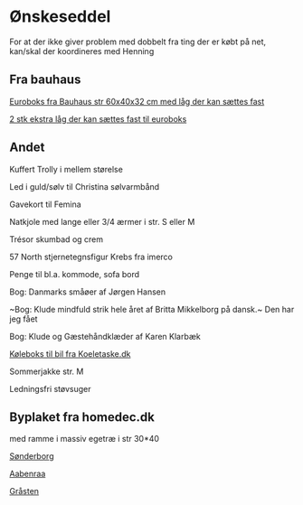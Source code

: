 # Ønskeseddel

For at der ikke giver problem med dobbelt fra ting der er købt på net, kan/skal der koordineres med Henning

## Fra bauhaus

[Euroboks fra Bauhaus str 60x40x32 cm med låg der kan sættes fast](https://www.bauhaus.dk/gamma-wopla-euro-opbevaringskasse-60l)

[2 stk ekstra låg der kan sættes fast til euroboks](https://www.bauhaus.dk/gamma-wopla-laag-topbevaringskasse-eurokasse-60x40cm-inkl-klips)

## Andet

Kuffert Trolly i mellem størelse

Led i guld/sølv til Christina sølvarmbånd

Gavekort til Femina

Natkjole med lange eller 3/4 ærmer i str. S eller M

Trésor skumbad og crem

57 North stjernetegnsfigur Krebs fra imerco

Penge til bl.a. kommode,  sofa bord

Bog: Danmarks småøer af Jørgen Hansen

~Bog: Klude mindfuld strik hele året af Britta Mikkelborg på dansk.~ Den har jeg fået

Bog: Klude og Gæstehåndklæder af Karen Klarbæk

[Køleboks til bil fra Koeletaske.dk](https://www.koeletaske.dk/soeg/590171)

Sommerjakke str. M

Ledningsfri støvsuger



## Byplaket fra homedec.dk
med ramme i massiv egetræ i str 30*40 

[Sønderborg](https://homedec.dk/collections/sonderborg-plakater/products/sonderborg-plakat)

[Aabenraa](https://homedec.dk/collections/aabenraa-plakater/products/vilakula-aabenraa-plakat)

[Gråsten](https://homedec.dk/collections/grasten-plakater/products/grasten-plakat-2?variant=32244886372454)

